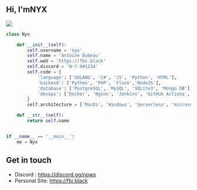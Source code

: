 ## Hi, I'mNYX
![](https://cdn.discordapp.com/attachments/1005074376531656715/1030771204002426920/Sans_titre.png)
```python
class Nyx

    def __init__(self):
        self.username = 'nyx'
        self.name = 'Antoine Dubeau'
        self.web = 'https://fbi.black'
        self.discord = '𝙽-𝚈-𝚇#1234'
        self.code = {
            'language': ['GOLANG', 'C#', 'JS', 'Python', 'HTML'],
            'backend': ['Python', 'PHP', 'Flask','NodeJS'],
            'database': ['PostgreSQL', 'MySQL', 'SQLite3', 'Mongo DB'],
            'devops': ['Docker', 'Nginx', 'Jenkins', 'GitHub Actions', 'AWS', 'Heroku'],
        }
        self.architecture = ['MacOs', 'Windows', 'Serverless', 'microservices']

    def __str__(self):
        return self.name


if __name__ == '__main__':
    me = Nyx


```
## Get in touch

- Discord : https://discord.gg/nows
- Personal Site: https://fbi.black
